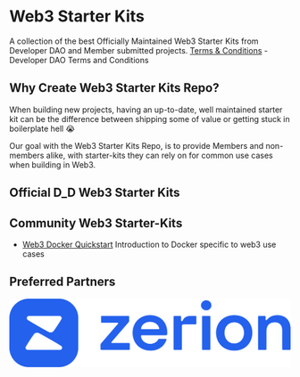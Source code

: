 # Web3 Starter Kits

A collection of the best Officially Maintained Web3 Starter Kits from Developer DAO and Member submitted projects.
[Terms & Conditions](https://github.com/Developer-DAO/the-developer-dao-foundation/blob/main/foundation-docs/D_D%20T%26C.pdf) - Developer DAO Terms and Conditions

## Why Create Web3 Starter Kits Repo?

When building new projects, having an up-to-date, well maintained starter kit can be the difference between shipping some of value or getting stuck in boilerplate hell 😭

Our goal with the Web3 Starter Kits Repo, is to provide Members and non-members alike, with starter-kits they can rely on for common use cases when building in Web3.

## Official D_D Web3 Starter Kits

## Community Web3 Starter-Kits

- [Web3 Docker Quickstart](https://github.com/0xThresh/web3-docker-quickstart)
  Introduction to Docker specific to web3 use cases

## Preferred Partners

[![Zerion - Preferred Wallet Partner](./assets/zerion-lockup_main.png)](https://devdao.to/get-zerion)
